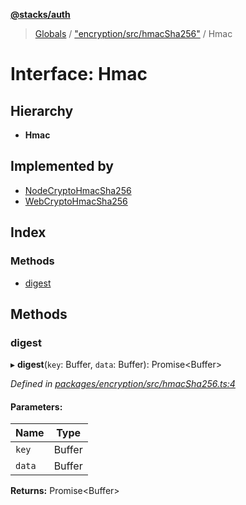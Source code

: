 **[@stacks/auth](../README.md)**

> [Globals](../globals.md) / ["encryption/src/hmacSha256"](../modules/_encryption_src_hmacsha256_.md) / Hmac

# Interface: Hmac

## Hierarchy

- **Hmac**

## Implemented by

- [NodeCryptoHmacSha256](../classes/_encryption_src_hmacsha256_.nodecryptohmacsha256.md)
- [WebCryptoHmacSha256](../classes/_encryption_src_hmacsha256_.webcryptohmacsha256.md)

## Index

### Methods

- [digest](_encryption_src_hmacsha256_.hmac.md#digest)

## Methods

### digest

▸ **digest**(`key`: Buffer, `data`: Buffer): Promise\<Buffer>

_Defined in [packages/encryption/src/hmacSha256.ts:4](https://github.com/blockstack/blockstack.js/blob/26419086/packages/encryption/src/hmacSha256.ts#L4)_

#### Parameters:

| Name   | Type   |
| ------ | ------ |
| `key`  | Buffer |
| `data` | Buffer |

**Returns:** Promise\<Buffer>

